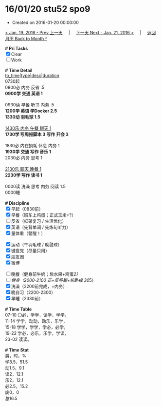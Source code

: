 # 16/01/20 stu52 spo9

- Created on 2016-01-20 00:00:00

[< Jan. 19, 2016 - Prev 上一天](_archived/lifelogs/2016/01/d19.md) &nbsp; &nbsp; | &nbsp; &nbsp; [下一天 Next - Jan. 21, 2016 >](_archived/lifelogs/2016/01/d21.md) &nbsp; &nbsp; |  &nbsp; &nbsp; [返回月历 Back to Month ^](_archived/lifelogs/2016/01/index.md)
<br/><div><b># Pri Tasks</b></div><div><input checked="true" type="checkbox"/>Clear</div><div><input type="checkbox"/>Work</div><div><br/></div><div><b># Time Detail</b></div><div><u>to_time|type|desc|duration</u></div><div>0730起</div><div>0800必 内务 反省 .5</div><div><b>0900学 交通 英语 1</b></div><div><br/></div><div>0930读 早餐 听书 内务 .5</div><div><b>1200学 英语 学Docker 2.5</b></div><div><b>1330动 羽毛球 1.5</b></div><div><br/></div><div><u>1430乐 内务 午餐 聊天 1</u></div><div><b>1730学 写周报脚本 3</b> <b>写作</b> <b>开会 3</b></div><div><br/></div><div>1830必 内在损耗 休息 内务 1</div><div><b>1930学 交通 写作 音乐 1</b></div><div>2030必 内务 思考 1</div><div><br/></div><div><u>2130乐 聊天 晚餐 1</u></div><div><b>2230学 写作 读书 1</b></div><div><br/></div><div>0000读 洗澡 思考 内务 阅读 1.5</div><div>0000睡</div><div><br/></div><div><b># Discipline</b></div><div><input checked="true" type="checkbox"/>早起（0830前）</div><div><input checked="true" type="checkbox"/>早餐（班车上鸡蛋；正式玉米+?）</div><div><input type="checkbox"/>反省（框架复习 / 生活优化）</div><div><input checked="true" type="checkbox"/>英语（先背单词 / 先炼句听力）</div><div><input checked="true" type="checkbox"/>量体重（警醒！）</div><div><br/></div><div><input checked="true" type="checkbox"/>运动（午羽毛球 / 晚毽球）</div><div><input checked="true" type="checkbox"/>键盘党（尽量只用）</div><div><input checked="true" type="checkbox"/>朋友圈</div><div><input checked="true" type="checkbox"/>微博</div><div><br/></div><div><input type="checkbox"/>晚餐（健身前牛奶；后水果+鸡蛋*2）</div><div><input type="checkbox"/>健身（2000-2100 正+反卷腹+俯卧撑 30*5）</div><div><input checked="true" type="checkbox"/>洗澡（2200前完成，+内务）</div><div><input checked="true" type="checkbox"/>晚自习（2200-2300）</div><div><input checked="true" type="checkbox"/>早睡（2330前）</div><div><br/></div><div><b># Time Table</b></div><div>07-10 〇必，学学，读学，学学，</div><div>11-14 学学，动动，动乐，乐学，</div><div>15-18 学学，学学，学必，必学，</div><div>19-22 学必，必乐，乐学，学读，</div><div>23-02 读读。</div><div><br/></div><div><b># Time Stat</b></div><div>类，时，%</div><div>学8.5，51.5</div><div>动1.5，9.1</div><div>读2，12.1</div><div>乐2，12.1</div><div>必2.5，15.2</div><div>废0，0</div><div>总16.5</div>
